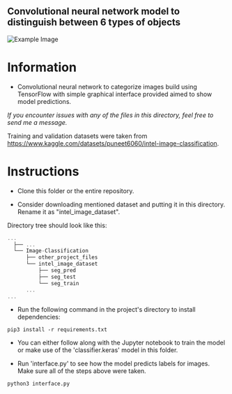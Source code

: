 ## Convolutional neural network model to distinguish between 6 types of objects ##

![Example Image](https://github.com/LambdaKappa/Machine-Learning/assets/153376810/75bd49b3-70c9-4cde-bbbe-d304f2324ece)

# Information #

- Convolutional neural network to categorize images build using TensorFlow with simple graphical interface provided aimed to show model predictions.

_If you encounter issues with any of the files in this directory, feel free to send me a message._ 

Training and validation datasets were taken from https://www.kaggle.com/datasets/puneet6060/intel-image-classification.

# Instructions #      
- Clone this folder or the entire repository.

- Consider downloading mentioned dataset and putting it in this directory. Rename it as "intel_image_dataset".

Directory tree should look like this:
```JavaScript
...
  ├── ...
  └── Image-Classification
      ├── other_project_files
      └── intel_image_dataset
          ├── seg_pred
          ├── seg_test
          └── seg_train
      ...
...
```

- Run the following command in the project's directory to install dependencies:
```
pip3 install -r requirements.txt
```

- You can either follow along with the Jupyter notebook to train the model or make use of the 'classifier.keras' model in this folder.


- Run 'interface.py' to see how the model predicts labels for images. Make sure all of the steps above were taken.
```
python3 interface.py
